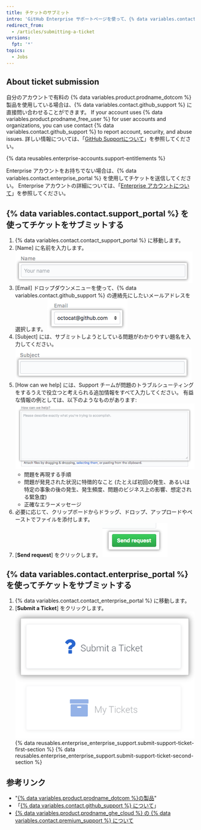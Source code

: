 ```yaml
---
title: チケットのサブミット
intro: 'GitHub Enterprise サポートページを使って、{% data variables.contact.github_support %} にチケットをサブミットできます。'
redirect_from:
  - /articles/submitting-a-ticket
versions:
  fpt: '*'
topics:
  - Jobs
---
```


## About ticket submission
自分のアカウントで有料の {% data variables.product.prodname_dotcom %} 製品を使用している場合は、{% data variables.contact.github_support %} に直接問い合わせることができます。 If your account uses {% data variables.product.prodname_free_user %} for user accounts and organizations, you can use contact {% data variables.contact.github_support %} to report account, security, and abuse issues. 詳しい情報については、「[GitHub Supportについて](/github/working-with-github-support/about-github-support)」を参照してください。

{% data reusables.enterprise-accounts.support-entitlements %}

Enterprise アカウントをお持ちでない場合は、{% data variables.contact.enterprise_portal %} を使用してチケットを送信してください。 Enterprise アカウントの詳細については、「[Enterprise アカウントについて](/github/setting-up-and-managing-your-enterprise/about-enterprise-accounts)」を参照してください。

## {% data variables.contact.support_portal %} を使ってチケットをサブミットする

1. {% data variables.contact.contact_support_portal %} に移動します。
2. [Name] に名前を入力します。 ![名前フィールド](/assets/images/help/support/name-field.png)
3. [Email] ドロップダウンメニューを使って、{% data variables.contact.github_support %} の連絡先にしたいメールアドレスを選択します。 ![メールフィールド](/assets/images/help/support/email-field.png)
4. [Subject] には、サブミットしようとしている問題がわかりやすい題名を入力してください。 ![Subject field (題名)](/assets/images/help/support/subject-field.png)
5. [How can we help] には、Support チームが問題のトラブルシューティングをするうえで役立つと考えられる追加情報をすべて入力してください。 有益な情報の例としては、以下のようなものがあります: ![[How can we help] フィールド](/assets/images/help/support/how-can-we-help-field.png)
    - 問題を再現する手順
    - 問題が発見された状況に特徴的なこと (たとえば初回の発生、あるいは特定の事象の後の発生、発生頻度、問題のビジネス上の影響、想定される緊急度)
    - 正確なエラーメッセージ
6. 必要に応じて、クリップボードからドラッグ、ドロップ、アップロードやペーストでファイルを添付します。
7. [**Send request**] をクリックします。 ![[Send request] ボタン](/assets/images/help/support/send-request-button.png)

## {% data variables.contact.enterprise_portal %} を使ってチケットをサブミットする

1. {% data variables.contact.contact_enterprise_portal %} に移動します。
5. [**Submit a Ticket**] をクリックします。 ![Enterprise Support チームにチケットをサブミットする](/assets/images/enterprise/support/submit-ticket-button.png)
{% data reusables.enterprise_enterprise_support.submit-support-ticket-first-section %}
{% data reusables.enterprise_enterprise_support.submit-support-ticket-second-section %}

## 参考リンク
- "[{% data variables.product.prodname_dotcom %}の製品](/github/getting-started-with-github/githubs-products)"
- 「[{% data variables.contact.github_support %} について](/articles/about-github-support)」
- [{% data variables.product.prodname_ghe_cloud %} の {% data variables.contact.premium_support %} について](/articles/about-github-premium-support-for-github-enterprise-cloud)
